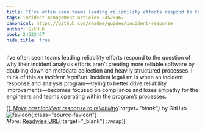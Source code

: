 ```yaml
---
title: "I’ve often seen teams leading reliability efforts respond to the ..."
tags: incident-management articles-24523467
canonical: https://github.com/readme/guides/incident-response
author: GitHub
book: 24523467
hide_title: true
---
```


I’ve often seen teams leading reliability efforts respond to the question of why their incident analysis efforts aren’t creating more reliable software by doubling down on metadata collection and heavily structured processes. I think of this as *incident legalism*. Incident legalism is when an incident response and analysis program—trying to better drive reliability improvements—becomes focused on compliance and loses empathy for the engineers and teams operating within the program’s processes.


[[<cite>_[Move past incident response to reliability](https://github.com/readme/guides/incident-response){:target="_blank"}_</cite> by GitHub ![favicon](https://s2.googleusercontent.com/s2/favicons?domain=github.com){:class="source-favicon"}<br>
_More_: [Readwise URL](https://readwise.io/open/478344159){:target="_blank"}
::wrap]]